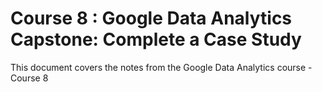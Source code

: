 # Course 8 : Google Data Analytics Capstone: Complete a Case Study

This document covers the notes from the Google Data Analytics course - Course 8


